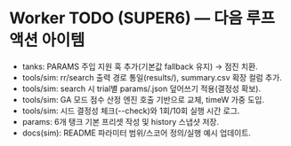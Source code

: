 # Worker TODO (SUPER6) — 다음 루프 액션 아이템

- tanks: PARAMS 주입 지원 훅 추가(기본값 fallback 유지) → 점진 치환.
- tools/sim: rr/search 출력 경로 통일(results/), summary.csv 확장 컬럼 추가.
- tools/sim: search 시 trial별 params/<bot>.json 덮어쓰기 적용(결정성 확보).
- tools/sim: GA 모드 점수 산정 엔진 호출 기반으로 교체, timeW 가중 도입.
- tools/sim: 시드 결정성 체크(--check)와 1회/10회 실행 시간 로그.
- params: 6개 탱크 기본 프리셋 작성 및 history 스냅샷 저장.
- docs(sim): README 파라미터 범위/스코어 정의/실행 예시 업데이트.

